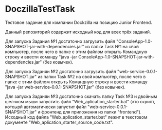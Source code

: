 # DoczillaTestTask
Тестовое задание для компании Dockzilla на позицию Junior Frontend.

Данный репозиторий содержит исходный код для всех трёх заданий. 

Для запуска Задания №1 достаточно загрузить файл "ConsoleApp-1.0-SNAPSHOT-jar-with-dependencies.jar" из папки Task №1 на свой компьютер, после чего в папке с этим файлом открыть Командную строку и ввести команду "java -jar ConsoleApp-1.0-SNAPSHOT-jar-with-dependencies.jar" (без ковычек).

Для запуска Заданяи №2 достаточно загрузить файл "web-service-0.0.1-SNAPSHOT.jar" из папки Task №2 на свой компьютер, после чего в папке с этим файлом открыть Командную строку и ввести команду "java -jar web-service-0.0.1-SNAPSHOT.jar" (без ковычек).

Для запуска Заданяи №3 достаточно скачать папку Task №3 и двойным шелчком мыши запустить файл "Web_aplication_starter.bat" (это скрипт, котоырй автоматически запустит файл "web-service-0.0.1-SNAPSHOT.jar" и фронтенд для приложения из папки "frontend"). Исходный код файла "Web_aplication_starter.bat" лежит в текстовом документе "Web_aplication_starter_source_code.txt".
